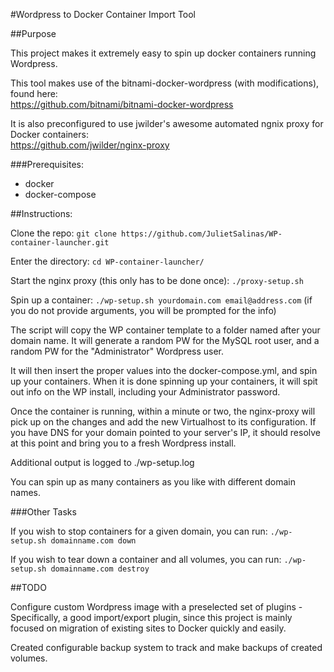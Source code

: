 #Wordpress to Docker Container Import Tool

##Purpose

This project makes it extremely easy to spin up docker containers running
Wordpress.  

This tool makes use of the bitnami-docker-wordpress (with modifications), found
here:  
https://github.com/bitnami/bitnami-docker-wordpress

It is also preconfigured to use jwilder's awesome automated ngnix proxy for
Docker containers:  
https://github.com/jwilder/nginx-proxy


###Prerequisites:
 * docker
 * docker-compose


##Instructions:

Clone the repo:
`git clone https://github.com/JulietSalinas/WP-container-launcher.git`

Enter the directory:
`cd WP-container-launcher/`

Start the nginx proxy (this only has to be done once):
`./proxy-setup.sh`

Spin up a container:
`./wp-setup.sh yourdomain.com email@address.com`
(if you do not provide arguments, you will be prompted for the info)

The script will copy the WP container template to a folder named after your
domain name.  It will generate a random PW for the MySQL root user, and a
random PW for the "Administrator" Wordpress user.  

It will then insert the proper values into the docker-compose.yml, and spin up
your containers.  When it is done spinning up your containers, it will spit out
info on the WP install, including your Administrator password.

Once the container is running, within a minute or two, the nginx-proxy will pick
up on the changes and add the new Virtualhost to its configuration.  If you have
DNS for your domain pointed to your server's IP, it should resolve at this
point and bring you to a fresh Wordpress install.

Additional output is logged to ./wp-setup.log

You can spin up as many containers as you like with different domain names.

###Other Tasks

If you wish to stop containers for a given domain, you can run:
`./wp-setup.sh domainname.com down`

If you wish to tear down a container and all volumes, you can run:
`./wp-setup.sh domainname.com destroy`

##TODO

Configure custom Wordpress image with a preselected set of plugins -
Specifically, a good import/export plugin, since this project is mainly focused
on migration of existing sites to Docker quickly and easily.

Created configurable backup system to track and make backups of created volumes.
